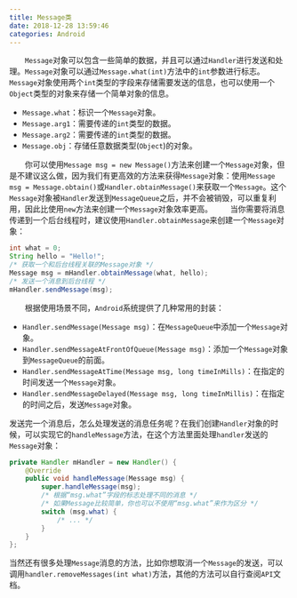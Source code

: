 ```yaml
---
title: Message类
date: 2018-12-28 13:59:46
categories: Android
---
```

&emsp;&emsp;`Message`对象可以包含一些简单的数据，并且可以通过`Handler`进行发送和处理。`Message`对象可以通过`Message.what(int)`方法中的`int`参数进行标志。`Message`对象使用两个`int`类型的字段来存储需要发送的信息，也可以使用一个`Object`类型的对象来存储一个简单对象的信息。

- `Message.what`：标识一个`Message`对象。
- `Message.arg1`：需要传递的`int`类型的数据。
- `Message.arg2`：需要传递的`int`类型的数据。
- `Message.obj`：存储任意数据类型(`Object`)的对象。

&emsp;&emsp;你可以使用`Message msg = new Message()`方法来创建一个`Message`对象，但是不建议这么做，因为我们有更高效的方法来获得`Message`对象：使用`Message msg = Message.obtain()`或`Handler.obtainMessage()`来获取一个`Message`。这个`Message`对象被`Handler`发送到`MessageQueue`之后，并不会被销毁，可以重复利用，因此比使用`new`方法来创建一个`Message`对象效率更高。
&emsp;&emsp;当你需要将消息传递到一个后台线程时，建议使用`Handler.obtainMessage`来创建一个`Message`对象：

``` java
int what = 0;
String hello = "Hello!";
/* 获取一个和后台线程关联的Message对象 */
Message msg = mHandler.obtainMessage(what, hello);
/* 发送一个消息到后台线程 */
mHandler.sendMessage(msg);
```

&emsp;&emsp;根据使用场景不同，`Android`系统提供了几种常用的封装：

- `Handler.sendMessage(Message msg)`：在`MessageQueue`中添加一个`Message`对象。
- `Handler.sendMessageAtFrontOfQueue(Message msg)`：添加一个`Message`对象到`MessageQueue`的前面。
- `Handler.sendMessageAtTime(Message msg, long timeInMills)`：在指定的时间发送一个`Message`对象。
- `Handler.sendMessageDelayed(Message msg, long timeInMillis)`：在指定的时间之后，发送`Message`对象。

发送完一个消息后，怎么处理发送的消息任务呢？在我们创建`Handler`对象的时候，可以实现它的`handleMessage`方法，在这个方法里面处理`handler`发送的`Message`对象：

``` java
private Handler mHandler = new Handler() {
    @Override
    public void handleMessage(Message msg) {
        super.handleMessage(msg);
        /* 根据“msg.what”字段的标志处理不同的消息 */
        /* 如果Message比较简单，你也可以不使用“msg.what”来作为区分 */
        switch (msg.what) {
            /* ... */
        }
    }
};
```

当然还有很多处理`Message`消息的方法，比如你想取消一个`Message`的发送，可以调用`handler.removeMessages(int what)`方法，其他的方法可以自行查阅`API`文档。